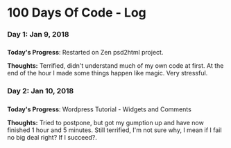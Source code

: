 # 100 Days Of Code - Log

### Day 1: Jan 9, 2018
##### 

**Today's Progress**: Restarted on Zen psd2html project.

**Thoughts:** Terrified, didn't understand much of my own code at first. At the end of the hour I made some things happen like magic. Very stressful.


### Day 2: Jan 10, 2018
##### 

**Today's Progress**: Wordpress Tutorial - Widgets and Comments

**Thoughts:** Tried to postpone, but got my gumption up and have now finished 1 hour and 5 minutes. Still terrified, I'm not sure why, I mean if I fail no big deal right? If I succeed?.
